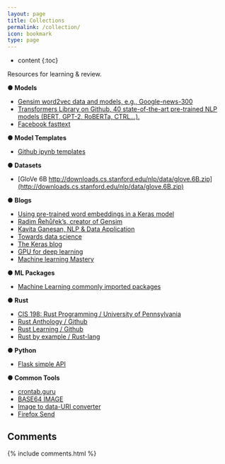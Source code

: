 ```yaml
---
layout: page
title: Collections
permalink: /collection/
icon: bookmark
type: page
---
```

* content
{:toc}

Resources for learning &amp; review.




<!-- ### ○ Technology Docs -->
__● Models__
* [Gensim word2vec data and models, e.g., Google-news-300](https://github.com/RaRe-Technologies/gensim-data)
* [Transformers Library on Github, 40 state-of-the-art pre-trained NLP models (BERT, GPT-2, RoBERTa, CTRL…).](https://github.com/huggingface/transformers)
* [Facebook fasttext](https://fasttext.cc/docs/en/cheatsheet.html)

__● Model Templates__
* [Github ipynb templates](https://github.com/GaoangLiu/ipynb)

__● Datasets__
* [GloVe 6B http://downloads.cs.stanford.edu/nlp/data/glove.6B.zip](http://downloads.cs.stanford.edu/nlp/data/glove.6B.zip)

__● Blogs__
* [Using pre-trained word embeddings in a Keras model](https://blog.keras.io/using-pre-trained-word-embeddings-in-a-keras-model.html)
* [Radim Řehůřek’s, creator of Gensim](https://rare-technologies.com/author/radim/)
* [Kavita Ganesan, NLP & Data Application](https://kavita-ganesan.com/)
* [Towards data science](https://towardsdatascience.com/machine-learning/home)
* [The Keras blog](https://blog.keras.io/author/francois-chollet.html)
* [GPU for deep learning](https://timdettmers.com/2019/04/03/which-gpu-for-deep-learning/)
* [Machine learning Mastery](https://machinelearningmastery.com/)

__● ML Packages__
* [Machine Learning commonly imported packages](https://raw.githubusercontent.com/GaoangLiu/GaoangLiu.github.io/master/codes/mlpackages.py)

__● Rust__
* [CIS 198: Rust Programming / University of Pennsylvania](http://cis198-2016s.github.io/schedule/)
* [Rust Anthology / Github](https://github.com/brson/rust-anthology/blob/master/master-list.md)
* [Rust Learning / Github](https://github.com/ctjhoa/rust-learning)
* [Rust by example / Rust-lang](https://doc.rust-lang.org/rust-by-example/index.html)

__● Python__
* [Flask simple API](https://blog.miguelgrinberg.com/post/designing-a-restful-api-with-python-and-flask)

__● Common Tools__
* [crontab.guru](https://crontab.guru)
* [BASE64 IMAGE](https://www.base64-image.de/)
* [Image to data-URI converter](https://websemantics.uk/tools/image-to-data-uri-converter/)
* [Firefox Send](https://send.firefox.com/)

## Comments

{% include comments.html %}

